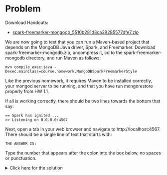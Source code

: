 # Problem
Download Handouts:
 - <a href="https://university.mongodb.com/static/MongoDB_2017_M101J_January/handouts/spark-freemarker-mongodb_5510b281d8ca39285577dfe7.4278a2b09183.zip">spark-freemarker-mongodb_5510b281d8ca39285577dfe7.zip</a>

We are now going to test that you can run a Maven-based project that depends on the MongoDB Java driver, Spark, and Freemarker. Download spark-freemarker-mongodb.zip, uncompress it, cd to the spark-freemarker-mongodb directory, and run Maven as follows:

    mvn compile exec:java -Dexec.mainClass=course.homework.MongoDBSparkFreemarkerStyle

Like the previous homework, it requires Maven to be installed correctly, your mongod server to be running, and that you have run mongorestore properly from HW 1.1.

If all is working correctly, there should be two lines towards the bottom that say:

    == Spark has ignited ...
    >> Listening on 0.0.0.0:4567

Next, open a tab in your web browser and navigate to http://localhost:4567. There should be a single line of text that starts with:

    THE ANSWER IS:

Type the number that appears after the colon into the box below, no spaces or punctuation.

<details>
  <summary>Click here for the solution</summary>
    <ul>
      <li>2805</li>
	</ul>
</details>